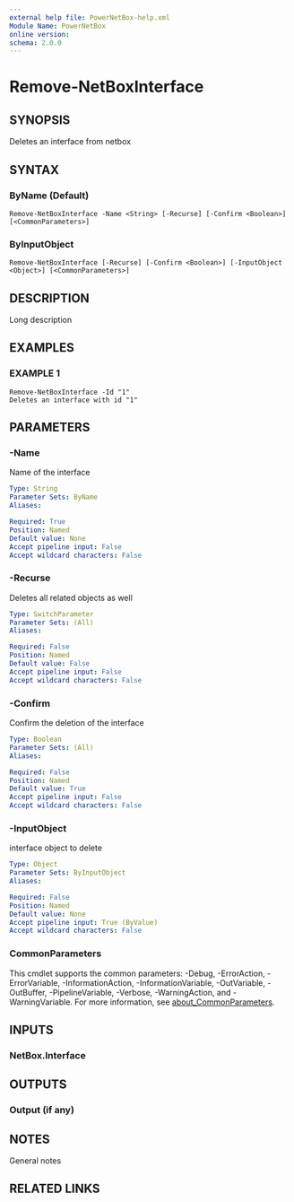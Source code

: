 ```yaml
---
external help file: PowerNetBox-help.xml
Module Name: PowerNetBox
online version:
schema: 2.0.0
---
```


# Remove-NetBoxInterface

## SYNOPSIS
Deletes an interface from netbox

## SYNTAX

### ByName (Default)
```
Remove-NetBoxInterface -Name <String> [-Recurse] [-Confirm <Boolean>] [<CommonParameters>]
```

### ByInputObject
```
Remove-NetBoxInterface [-Recurse] [-Confirm <Boolean>] [-InputObject <Object>] [<CommonParameters>]
```

## DESCRIPTION
Long description

## EXAMPLES

### EXAMPLE 1
```
Remove-NetBoxInterface -Id "1"
Deletes an interface with id "1"
```

## PARAMETERS

### -Name
Name of the interface

```yaml
Type: String
Parameter Sets: ByName
Aliases:

Required: True
Position: Named
Default value: None
Accept pipeline input: False
Accept wildcard characters: False
```

### -Recurse
Deletes all related objects as well

```yaml
Type: SwitchParameter
Parameter Sets: (All)
Aliases:

Required: False
Position: Named
Default value: False
Accept pipeline input: False
Accept wildcard characters: False
```

### -Confirm
Confirm the deletion of the interface

```yaml
Type: Boolean
Parameter Sets: (All)
Aliases:

Required: False
Position: Named
Default value: True
Accept pipeline input: False
Accept wildcard characters: False
```

### -InputObject
interface object to delete

```yaml
Type: Object
Parameter Sets: ByInputObject
Aliases:

Required: False
Position: Named
Default value: None
Accept pipeline input: True (ByValue)
Accept wildcard characters: False
```

### CommonParameters
This cmdlet supports the common parameters: -Debug, -ErrorAction, -ErrorVariable, -InformationAction, -InformationVariable, -OutVariable, -OutBuffer, -PipelineVariable, -Verbose, -WarningAction, and -WarningVariable. For more information, see [about_CommonParameters](http://go.microsoft.com/fwlink/?LinkID=113216).

## INPUTS

### NetBox.Interface
## OUTPUTS

### Output (if any)
## NOTES
General notes

## RELATED LINKS
